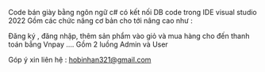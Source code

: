Code bán giày bằng ngôn ngữ c# có kết nối DB code trong IDE visual studio 2022 Gồm các chức năng cơ bản cho tới nâng cao như : 

Đăng ký , đăng nhập, thêm sản phẩm vào giỏ và mua hàng cho đến thanh toán bẳng Vnpay .... Gồm 2 luồng Admin và User

Góp ý xin liên hệ : hobinhan321@gmail.com
